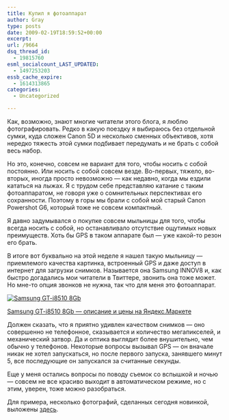 ```yaml
---
title: Купил я фотоаппарат
author: Gray
type: posts
date: 2009-02-19T18:59:52+00:00
excerpt:
url: /9664
dsq_thread_id:
  - 19815760
esml_socialcount_LAST_UPDATED:
  - 1497253203
essb_cache_expire:
  - 1614313865
categories:
  - Uncategorized

---
```








Как, возможно, знают многие читатели этого блога, я люблю фотографировать. Редко в какую поездку я выбираюсь без отдельной сумки, куда сложен Canon 5D и несколько сменных объективов, хотя нередко тяжесть этой сумки подбивает передумать и не брать с собой весь набор.

Но это, конечно, совсем не вариант для того, чтобы носить с собой постоянно. Или носить с собой совсем везде. Во-первых, тяжело, во-вторых, иногда просто невозможно &#8212; как недавно, когда мы ездили кататься на лыжах. Я с трудом себе представляю катание с таким фотоаппаратом, не говоря уже о сомнительных перспективах его сохранности. Поэтому в горы мы брали с собой мой старый Canon Powershot G6, который тоже не совсем компактный.

Я давно задумывался о покупке совсем мыльницы для того, чтобы всегда носить с собой, но останавливало отсутствие ощутимых новых преимуществ. Хоть бы GPS в таком аппарате был &#8212; уже какой-то резон его брать.

В итоге вот буквально на этой неделе я нашел такую мыльницу &#8212; приемлемого качества картинка, встроенный GPS и даже доступ в интернет для загрузки снимков. Называется она Samsung INNOV8 и, как быстро догадались мои читатели в Твиттере, звонить она тоже может. Но мне-то опция звонков не нужна, так что для меня это фотоаппарат.

[<img src="http://mdata.yandex.ru/i?ctype=1&path=b1016154411__img_id6156640315629958543.jpg" alt="Samsung GT-i8510 8Gb " title="Samsung GT-i8510 8Gb " border="0" />][1]

[Samsung GT-i8510 8Gb &#8212; описание и цены на Яндекс.Маркете][1]

Должен сказать, что я приятно удивлен качеством снимков &#8212; оно совершенно не телефонное, сказывается и количество мегапикселей, и механический затвор. Да и оптика выглядит более внушительно, чем обычно у телефонов. Некоторые вопросы вызывал GPS &#8212; он вначале никак не хотел запускаться, но после первого запуска, занявшего минут 5, все последующие он запускался за считанные секунды.

Еще у меня остались вопросы по поводу съемок со вспышкой и ночью &#8212; совсем не все красиво выходит в автоматическом режиме, но с этим, уверен, тоже можно разобраться.

Для примера, несколько фотографий, сделанных сегодня новинкой, выложены [здесь][2].

 [1]: http://market.yandex.ru/model.xml?hid=91491&modelid=3076081
 [2]: http://fotki.yandex.ru/users/gray7400/tags/%D0%BC%D0%BE%D0%B1%D0%B8%D0%BB%D1%8C%D0%BD%D0%BE%208%D0%BC%D0%BF/
